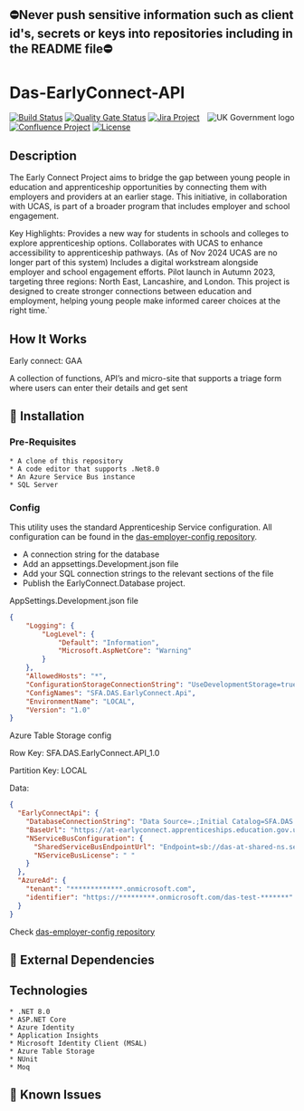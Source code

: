 ## ⛔Never push sensitive information such as client id's, secrets or keys into repositories including in the README file⛔

# Das-EarlyConnect-API

<img src="https://avatars.githubusercontent.com/u/9841374?s=200&v=4" align="right" alt="UK Government logo">

[![Build Status](https://dev.azure.com/sfa-gov-uk/Digital%20Apprenticeship%20Service/_apis/build/status/_projectname_?branchName=master)](https://dev.azure.com/sfa-gov-uk/Digital%20Apprenticeship%20Service/_build/latest?definitionId=_projectid_&branchName=master)
[![Quality Gate Status](https://sonarcloud.io/api/project_badges/measure?project=_projectId_&metric=alert_status)](https://sonarcloud.io/dashboard?id=_projectId_)
[![Jira Project](https://img.shields.io/badge/Jira-Project-blue)](https://skillsfundingagency.atlassian.net/secure/RapidBoard.jspa?rapidView=564&projectKey=_projectKey_)
[![Confluence Project](https://img.shields.io/badge/Confluence-Project-blue)](https://skillsfundingagency.atlassian.net/wiki/spaces/_pageurl_)
[![License](https://img.shields.io/badge/license-MIT-lightgrey.svg?longCache=true&style=flat-square)](https://en.wikipedia.org/wiki/MIT_License)

## Description

The Early Connect Project aims to bridge the gap between young people in education and apprenticeship opportunities by connecting them with employers and providers at an earlier stage. This initiative, in collaboration with UCAS, is part of a broader program that includes employer and school engagement.

Key Highlights:
Provides a new way for students in schools and colleges to explore apprenticeship options.
Collaborates with UCAS to enhance accessibility to apprenticeship pathways. (As of Nov 2024 UCAS are no longer part of this system)
Includes a digital workstream alongside employer and school engagement efforts.
Pilot launch in Autumn 2023, targeting three regions: North East, Lancashire, and London.
This project is designed to create stronger connections between education and employment, helping young people make informed career choices at the right time.`

## How It Works

Early connect: GAA

A collection of functions, API’s and micro-site that supports a triage form where users can enter their details and get sent 

## 🚀 Installation

### Pre-Requisites
```
* A clone of this repository
* A code editor that supports .Net8.0
* An Azure Service Bus instance
* SQL Server
```
### Config

This utility uses the standard Apprenticeship Service configuration. All configuration can be found in the [das-employer-config repository](https://github.com/SkillsFundingAgency/das-employer-config).

* A connection string for the database
* Add an appsettings.Development.json file
* Add your SQL connection strings to the relevant sections of the file
* Publish the EarlyConnect.Database project.

AppSettings.Development.json file
```json
{
    "Logging": {
        "LogLevel": {
            "Default": "Information",
            "Microsoft.AspNetCore": "Warning"
        }
    },
    "AllowedHosts": "*",
    "ConfigurationStorageConnectionString": "UseDevelopmentStorage=true;",
    "ConfigNames": "SFA.DAS.EarlyConnect.Api",
    "EnvironmentName": "LOCAL",
    "Version": "1.0"
}
```

Azure Table Storage config

Row Key: SFA.DAS.EarlyConnect.API_1.0

Partition Key: LOCAL

Data:

```json
{
  "EarlyConnectApi": {
    "DatabaseConnectionString": "Data Source=.;Initial Catalog=SFA.DAS.EarlyConnectApi.Database;Integrated Security=True",
    "BaseUrl": "https://at-earlyconnect.apprenticeships.education.gov.uk/",
    "NServiceBusConfiguration": {
      "SharedServiceBusEndpointUrl": "Endpoint=sb://das-at-shared-ns.servicebus.windows.net/",
      "NServiceBusLicense": " "
    }
  },
  "AzureAd": {
    "tenant": "*************.onmicrosoft.com",
    "identifier": "https://*********.onmicrosoft.com/das-test-*******"
  }
}
```
Check [das-employer-config repository](https://github.com/SkillsFundingAgency/das-employer-config) 
## 🔗 External Dependencies


## Technologies

```
* .NET 8.0  
* ASP.NET Core  
* Azure Identity  
* Application Insights  
* Microsoft Identity Client (MSAL)  
* Azure Table Storage  
* NUnit
* Moq
```

## 🐛 Known Issues


```

```

